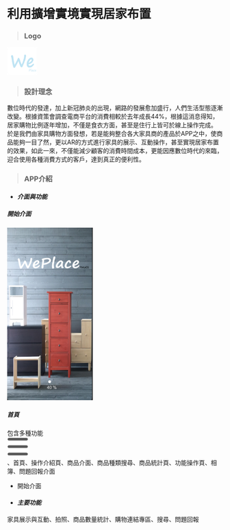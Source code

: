 # 利用擴增實境實現居家布置
> ### Logo
<img src="https://github.com/ShawnChen0817/ImgDataBase/blob/main/WePlace.png" width=70px> 
 
> ### 設計理念
數位時代的發達，加上新冠肺炎的出現，網路的發展愈加盛行，人們生活型態逐漸改變。根據資策會調查電商平台的消費相較於去年成長44%，根據這消息得知，居家購物比例逐年增加，不僅是食衣方面，甚至是住行上皆可於線上操作完成。
於是我們由家具購物方面發想，若是能夠整合各大家具商的產品於APP之中，使商品能夠一目了然，更以AR的方式進行家具的展示、互動操作，甚至實現居家布置的效果，如此一來，不僅能減少顧客的消費時間成本，更能因應數位時代的來臨，迎合使用各種消費方式的客戶，達到真正的便利性。
> ### APP介紹
* #### *介面與功能*  
 ##### 開始介面  
<img src="https://github.com/ShawnChen0817/ImgDataBase/blob/main/WePlace_start.png" width=200px>   

 ##### 首頁  
 包含多種功能  
 <img src="https://github.com/ShawnChen0817/ImgDataBase/blob/main/notice.png" width=50px>   
、首頁、操作介紹頁、商品介面、商品種類搜尋、商品統計頁、功能操作頁、相簿、問題回報介面    
* 開始介面  


* #### *主要功能*
家具展示與互動、拍照、商品數量統計、購物連結專區、搜尋、問題回報
  

